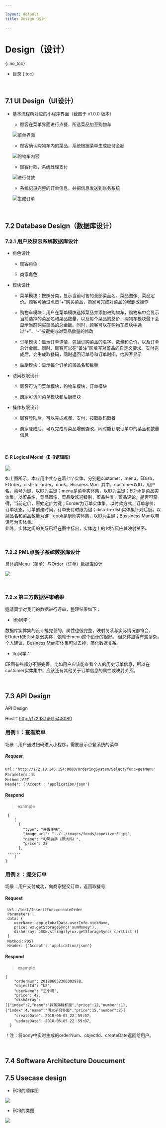 ```yaml
---

layout: default
title: Design（设计）

---
```


# Design（设计）
{:.no_toc}

* 目录
{:toc}
</br>

## 7.1 UI Design（UI设计）

- 基本流程所对应的小程序界面（截图于 v1.0.0 版本）

  - 顾客在菜单界面进行点餐，所选菜品加至购物车
  
  ![菜单界面](https://raw.githubusercontent.com/OrderingService/WechatApplet/master/ScreenShots_v1.0.0/screenshot_1_frame.png)

  - 顾客确认购物车内的菜品，系统根据菜单生成应付金额
  
  ![购物车内容](https://raw.githubusercontent.com/OrderingService/WechatApplet/master/ScreenShots_v1.0.0/screenshot_2_frame.png)

  - 顾客付款，系统处理支付
  
  ![进行付款](https://raw.githubusercontent.com/OrderingService/WechatApplet/master/ScreenShots_v1.0.0/screenshot_3_frame.png)

  - 系统记录完整的订单信息，并把信息发送到账务系统
  
  ![生成订单](https://raw.githubusercontent.com/OrderingService/WechatApplet/master/ScreenShots_v1.0.0/screenshot_4_frame.png)

</br>

## 7.2 Database Design（数据库设计）

### 7.2.1 用户及权限系统数据库设计

- 角色设计

  - 顾客角色
  
  - 商家角色
  
- 模块设计
  - 菜单模块：按照分类，显示当前可售的全部菜品名、菜品图像、菜品定价。顾客可通过点击“+”购买菜品，商家可完成对菜品的增删改操作
  
  - 购物车模块：用户在菜单模块选择菜品并添加进购物车，购物车中会显示当前选择的菜品名和菜品数量，以及每个菜品的总价，购物车模块最下会显示当前购买菜品的总金额。同时，顾客可以在购物车模块中通过“+”、“-”按键完成对菜品数量的修改
  
  - 订单模块：显示订单详情，包括订购菜品的名字、数量和总价，以及订单总计金额。同时，顾客可以在“备注”区填写对菜品的自定义要求。支付完成后，会生成取餐码，同时返回订单号和订单时间，给顾客显示
  
  - 后厨模块：显示每个订单的菜品名和数量
  
- 访问权限设计

  - 顾客可访问菜单模块，购物车模块，订单模块
  
  - 商家可访问菜单模块和后厨模块

- 操作权限设计

  - 顾客登陆后，可以完成点餐、支付，按取款码取餐
  
  - 商家登陆后，可以完成对菜品增删查改，同时能获取订单中的菜品和数量信息
  
<br/>

#### E-R Logical Model（E-R逻辑图）

![](https://raw.githubusercontent.com/OrderingService/Dashboard/gh-pages/imgs/er_model.png)

如上图所示，本应用中共存在着七个实体，分别是customer，menu，EDish，EOrder，dish-to-order，cook，Bissness Man. 其中，customer以ID，用户名，桌号为键，以ID为主键；menu是菜单实体集，以ID为主键；EDish是菜品实体集，以菜品名，菜品图像，菜品受欢迎级别，菜品种类，菜品评论，是否可获得，当前定价，原始定价为键；Eorder为订单实体集，以付款方式，订单总价，订单状态，订单创建时间，订单支付时限为键；dish-to-dish实体集针对后厨，以菜品名和菜品数量为键；cook是厨师实体集，以ID为主键；Bussiness Man以电话号为实体集。
<br/> 
此外，实体之间的关系已经在图中标出，实体边上的1或N反应其映射关系。

<br/>

### 7.2.2 PML点餐子系统数据库设计
具体的Menu（菜单）与Order（订单）数据库设计

![](https://raw.githubusercontent.com/OrderingService/Dashboard/gh-pages/imgs/database.png)

<br/>

### 7.2.x 第三方数据评审结果

邀请同学对我们的数据进行评审，整理结果如下：

- ldb同学：

数据库实体集的设计挺完善的，属性也很完整，映射关系与实际情况都符合，EOrder和EDish是弱实体，依赖于menu这个设计的很好。
但总体显得有些复杂，个人建议，Business Man实体集可以去掉，简化数据关系。

- ltg同学：

ER图有些部分不够完善，比如用户应该能查看个人的历史订单信息，所以在customer实体集中，应该还有其他关于订单信息的属性或映射关系。

<br/>

## 7.3 API Design


API  Design

Host：http://172.18.146.154:8080

### 用例 1 ：查看菜单

场景：用户通过扫码进入小程序，需要展示点餐系统的菜单

##### Request

 ``` 
 Url：'http://172.18.146.154:8080/OrderingSystem/Select?func=getMenu'
 Parameters：无
 Method：GET
 Header: {'Accept': 'application/json'}
``` 
 
#### Respond 

> example
``` 
 {
    [
      {
        "type": "开胃美味",
        "image_url": "../../images/foods/appetizer5.jpg",
        "name": "和风披萨（照烧鸡）",
        "price": 28
      },
 ......
    ]
}
``` 


### 用例 2 ：提交订单

场景：用户支付成功，向商家提交订单，返回取餐号

#### Request
``` 
 Url：/test/Insert?func=createOrder
 Parameters ↓
 data: {
 	userName: app.globalData.userInfo.nickName,
 	price: wx.getStorageSync('sumMoney'),
 	dishArray: JSON.stringify(wx.getStorageSync('cartList'))
 }
 Method：POST
 Header: {'Accept': 'application/json'}
 ``` 
#### Respond 
> example
``` 
{
	"orderNum": 201806052300302978,
	"objectId": "b8",
	"userName": "王小明",
	"price": 42,
	"dishArray": 
[{"index":2,"name":"抹茶海鲜杯面","price":12,"number":1},{"index":4,"name":"明太子乌冬面","price":15,"number":2}]
	"createDate": 2018-06-05 22：59:07,
	"updateDate": 2018-06-05 22：59:07,
  }
  ``` 
！注：将body中实时生成的orderNum、objectId、createDate返回给用户。

<br/>

## 7.4 Software Architecture Doucument

## 7.5 Usecase design

 - ECB的顺序图

![](https://raw.githubusercontent.com/OrderingService/Dashboard/gh-pages/imgs/ECBSequence.png)

 - ECB的类图

![](https://raw.githubusercontent.com/OrderingService/Dashboard/gh-pages/imgs/ECBClass.png)
